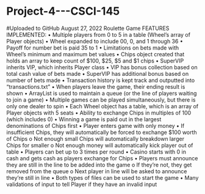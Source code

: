 # Project-4---CSCI-145
#Uploaded to GitHub August 27, 2022
Roulette Game
FEATURES IMPLEMENTED:
•	Multiple players from 0 to 5 in a table (Wheel’s array of Player objects)
•	Wheel expanded to include 00, 0, and 1 through 36
•	Payoff for number bet is paid 35 to 1
•	Limitations on bets made with Wheel’s minimum and maximum bet values
•	Chips object created that holds an array to keep count of $100, $25, $5 and $1 chips
•	SuperVIP inherits VIP, which inherits Player class
•	VIP has bonus collection based on total cash value of bets made
•	SuperVIP has additional bonus based on number of bets made
•	Transaction history is kept track and outputted into “transactions.txt”
•	When players leave the game, their ending result is shown
•	ArrayList is used to maintain a queue (or the line of players waiting to join a game)
•	Multiple games can be played simultaneously, but there is only one dealer to spin
•	Each Wheel object has a table, which is an array of Player objects with 5 seats
•	Ability to exchange Chips in multiples of 100 (which includes 0)
•	Winning a game is paid out in the largest denominations of Chips first
•	Player enters game with only money
•	If insufficient Chips, they will automatically be forced to exchange $100 worth of Chips
o	Not enough small Chips will automatically breakdown larger Chips for smaller
o	Not enough money will automatically kick player out of table
•	Players can bet up to 3 times per round
•	Casino starts with 0 in cash and gets cash as players exchange for Chips
•	Players must announce they are still in the line to be added into the game
o	If they’re not, they get removed from the queue
o	Next player in line will be asked to announce they’re still in line
•	Both types of files can be used to start the game
•	Many validations of input to tell Player if they have an invalid input
